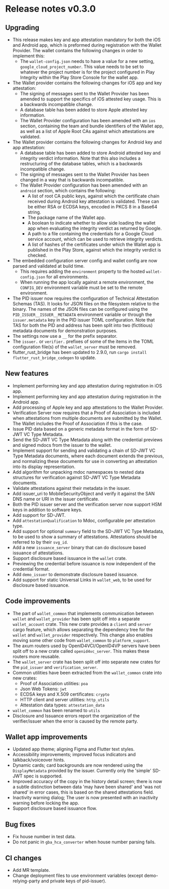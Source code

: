 # Release notes v0.3.0

## Upgrading

- This release makes key and app attestation mandatory for both the iOS and
  Android app, which is preformed during registration with the Wallet Provider.
  The wallet contains the following changes in order to implement this:
    - The `wallet-config.json` needs to have a value for a new setting,
      `google_cloud_project_number`. This value needs to be set to whatever the
      project number is for the project configured in Play Integrity within the
      Play Store Console for the wallet app.
- The Wallet provider contains the following changes for iOS app and key
  attestation:
    - The signing of messages sent to the Wallet Provider has been amended to
      support the specifics of iOS attested key usage. This is a backwards
      incompatible change.
    - A database table has been added to store Apple attested key information.
    - The Wallet Provider configuration has been amended with an `ios` section,
      containing the team and bundle identifiers of the Wallet app, as well as a
      list of Apple Root CAs against which attestations are validated.
- The Wallet provider contains the following changes for Android key and app
  attestation:
    - A database table has been added to store Android attested key and
      integrity verdict information. Note that this also includes a
      restructuring of the database tables, which is a backwards incompatible
      change.
    - The signing of messages sent to the Wallet Provider has been changed in a
      way that is backwards incompatible.
    - The Wallet Provider configuration has been amended with an `android`
      section, which contains the following:
        - A list of root CA public keys, against which the certificate chain
          received during Android key attestation is validated. These can be
          either RSA or ECDSA keys, encoded in PKCS 8 in a Base64 string.
        - The package name of the Wallet app.
        - A boolean to indicate whether to allow side loading the wallet app
          when evaluating the integrity verdict as returned by Google.
        - A path to a file containing the credentials for a Google Cloud service
          account, which can be used to retrieve integrity verdicts.
        - A list of hashes of the certificates under which the Wallet app is
          published in the Play Store, against which the integrity verdict is
          checked.
- The embedded configuration server config and wallet config are now parsed and
  validated at build time.
    - This requires adding the `environment` property to the hosted
      `wallet-config.json` for all environments.
    - When running the app locally against a remote environment, the
      `CONFIG_DEV` environment variable must be set to the remote environment.
- The PID issuer now requires the configuration of Technical Attestation Schemas
  (TAS). It looks for JSON files on the filesystem relative to the binary. The
  names of the JSON files can be configured using the
  `PID_ISSUER__ISSUER__METADATA` environment variable or through the
  `issuer.metadata` key in the PID issuer TOML configuration. Note that TAS for
  both the PID and address has been split into two (fictitious) metadata
  documents for demonstration purposes.
- The settings now use a `__` for the prefix separator.
- The `issuer.` or `verifier.` prefixes of some of the items in the TOML
  configuration file(s) of the `wallet_server` must be removed.
- flutter_rust_bridge has been updated to 2.9.0, run
  `cargo install flutter_rust_bridge_codegen` to update.

## New features

- Implement performing key and app attestation during registration in iOS app.
- Implement performing key and app attestation during registration in the
  Android app.
- Add processing of Apple key and app attestations to the Wallet Provider.
- Verification Server now requires that a Proof of Association is included when
  attestations from multiple documents are submitted by the Wallet. The Wallet
  includes the Proof of Association if this is the case.
- Issue PID data based on a generic metadata format in the form of SD-JWT VC
  Type Metadata.
- Send the SD-JWT VC Type Metadata along with the credential previews and signed
  mdocs from the issuer to the wallet.
- Implement support for sending and validating a chain of SD-JWT VC Type
  Metadata documents, where each document extends the previous, and normalizing
  these documents for use in converting an attestation into its display
  representation.
- Add algorithm for unpacking mdoc namespaces to nested data structures for
  verification against SD-JWT VC Type Metadata documents.
- Validate attestations against their metadata in the issuer.
- Add issuer_uri to MobileSecurityObject and verify it against the SAN DNS name
  or URI in the issuer certificate.
- Both the PID issuer server and the verification server now support HSM keys in
  addition to software keys.
- Add support for SD-JWT.
- Add `attestationQualification` to Mdoc, configurable per attestation type.
- Add support for optional `summary` field to the SD-JWT VC Type Metadata, to be
  used to show a summary of attestations. Attestations should be referred to by
  their `svg_id`.
- Add a new `issuance_server` binary that can do disclosure based issuance of
  attestations.
- Support disclosure based issuance in the `wallet` crate.
- Previewing the credential before issuance is now independent of the credential
  format.
- Add `demo_issuer` to demonstrate disclosure based issuance.
- Add support for static Universal Links in `wallet_web`, to be used for
  disclosure based issuance.

## Code improvements

- The part of `wallet_common` that implements communication between `wallet` and
  `wallet_provider` has been split off into a separate `wallet_account` crate.
  This new crate provides a `client` and `server` cargo feature, which allows
  separating the dependency tree for the `wallet` and `wallet_provider`
  respectively. This change also enables moving some other code from
  `wallet_common` to `platform_support`.
- The axum routers used by OpenID4VCI/OpenID4VP servers have been split off to a
  new crate called `openid4vc_server`. This makes these routers more reusable.
- The `wallet_server` crate has been split off into separate new crates for the
  `pid_issuer` and `verification_server`.
- Common utilities have been extracted from the `wallet_common` crate into new
  crates:
    - Proof of Association utilities: `poa`
    - Json Web Tokens: `jwt`
    - ECDSA keys and X.509 certificates: `crypto`
    - HTTP client and server utilities: `http_utils`
    - Attestation data types: `attestation_data`
- `wallet_common` has been renamed to `utils`
- Disclosure and Issuance errors report the organization of the verifier/issuer
  when the error is caused by the remote party.

## Wallet app improvements

- Updated app theme; aligning Figma and Flutter text styles.
- Accessibility improvements; improved focus indicators and talkback/voiceover
  hints.
- Dynamic cards; card backgrounds are now rendered using the `DisplayMetadata`
  provided by the issuer. Currently only the 'simple' SD-JWT spec is supported.
- Improved accuracy of the copy in the history detail screen; there is now a
  subtle distinction between data 'may have been shared' and 'was not shared' in
  error cases, this is based on the shared attestations field.
- Inactivity warning dialog; The user is now presented with an inactivity
  warning before locking the app.
- Support disclosure based issuance flow.

## Bug fixes

- Fix house number in test data.
- Do not panic in `gba_hca_converter` when house number parsing fails.

## CI changes

- Add MR template.
- Change deployment files to use environment variables (except
  demo-relying-party and private keys of pid-issuer).
